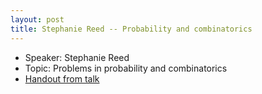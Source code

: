 ```yaml
---
layout: post
title: Stephanie Reed -- Probability and combinatorics
---
```


* Speaker: Stephanie Reed
* Topic: Problems in probability and combinatorics
* [Handout from talk](https://wcasper.github.io/problem-seminar/talks/probability/PSS_FA24.pdf)

